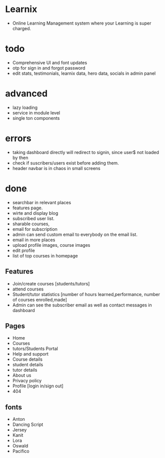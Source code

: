 # Learnix 
- Online Learning Management system where your Learning is super charged. 

# todo 

- Comprehensive UI and font updates
- otp for sign in and forgot password
- edit stats, testimonials, learnix data, hero data, socials in admin panel


# advanced
- lazy loading
- service in module level
- single ton components

# errors
- taking dashboard directly will redirect to signin, since user$ not loaded by then
- check if suscribers/users exist before adding them.
- header navbar is in chaos in small screens


# done
- searchbar in relevant places
- features page.
- wirte and display blog
- subscribed user list.
- sharable courses,
- email for subscription
- admin can send custom email to everybody on the email list. 
- email in more places
- upload profile images, course images 
- edit profile
- list of top courses in homepage





## Features
   - Join/create courses [students/tutors]
   - attend courses
   - Student/tutor statistics [number of hours learned,performance, number of courses enrolled,made]
   - Admin can see the subscriber email as well as contact messages in dashboard


## Pages
  - Home
  - Courses
  - tutors/Students Portal
  - Help and support
  - Course details
  - student details
  - tutor details
  - About us
  - Privacy policy
  - Profile [login in/sign out]
  - 404 

## fonts 
  - Anton
  - Dancing Script
  - Jersey
  - Kanit
  - Lora
  - Oswald
  - Pacifico
